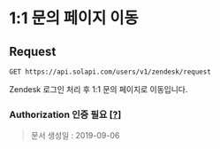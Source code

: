 # 1:1 문의 페이지 이동

## Request

```text
GET https://api.solapi.com/users/v1/zendesk/request
```

Zendesk 로그인 처리 후 1:1 문의 페이지로 이동입니다.

### Authorization 인증 필요 [\[?\]](https://docs.solapi.com/authentication/authentication)

> 문서 생성일 : 2019-09-06

